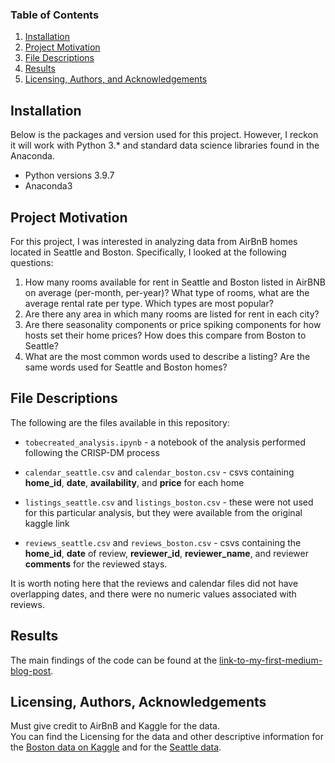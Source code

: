 
### Table of Contents

1. [Installation](#installation)
2. [Project Motivation](#motivation)
3. [File Descriptions](#files)
4. [Results](#results)
5. [Licensing, Authors, and Acknowledgements](#licensing)

## Installation <a name="installation"></a>

Below is the packages and version used for this project. However, I reckon it will work with Python 3.* and standard data science libraries found in the Anaconda. 
+ Python versions 3.9.7
+ Anaconda3

## Project Motivation<a name="motivation"></a>

For this project, I was interested in analyzing data from AirBnB homes located in Seattle and Boston.  Specifically, I looked at the following questions:

1. How many rooms available for rent in Seattle and Boston listed in AirBNB on average (per-month, per-year)? 
What type of rooms, what are the average rental rate per type. Which types are most popular?  
2. Are there any area in which many rooms are listed for rent in each city? 
3. Are there seasonality components or price spiking components for how hosts set their home prices? How does this compare from Boston to Seattle?
4. What are the most common words used to describe a listing? Are the same words used for Seattle and Boston homes?


## File Descriptions <a name="files"></a>

The following are the files available in this repository:

* `tobecreated_analysis.ipynb` - a notebook of the analysis performed following the CRISP-DM process

* `calendar_seattle.csv` and `calendar_boston.csv` - csvs containing **home_id**, **date**, **availability**, and **price** for each home

* `listings_seattle.csv` and `listings_boston.csv` - these were not used for this particular analysis, but they were available from the original kaggle link

* `reviews_seattle.csv` and `reviews_boston.csv` - csvs containing the **home_id**, **date** of review, **reviewer_id**, **reviewer_name**, and reviewer **comments** for the reviewed stays.

It is worth noting here that the reviews and calendar files did not have overlapping dates, and there were no numeric values associated with reviews.

## Results<a name="results"></a>

The main findings of the code can be found at the [link-to-my-first-medium-blog-post](to-be-written).

## Licensing, Authors, Acknowledgements<a name="licensing"></a>

Must give credit to AirBnB and Kaggle for the data.  
You can find the Licensing for the data and other descriptive information for the [Boston data on Kaggle](https://www.kaggle.com/airbnb/boston) and for the [Seattle data](https://www.kaggle.com/airbnb/seattle).  